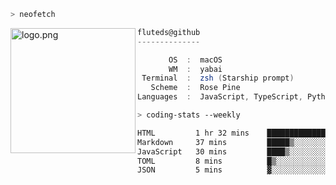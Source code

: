 ```zsh
> neofetch
```

<!--img align="left" src="https://github.com/fluteds.png" alt="logo.png" width="200"/>-->
<img align="left" src="https://external-content.duckduckgo.com/iu/?u=https%3A%2F%2F78.media.tumblr.com%2F975fca5f82161b190efdcaa05ffbd4ec%2Ftumblr_p6q6m9TJF01x3p3jmo1_500.png&f=1&nofb=1" alt="logo.png" width="200"/>

```csharp
fluteds@github
--------------

       OS  :  macOS
       WM  :  yabai
 Terminal  :  zsh (Starship prompt)  
   Scheme  :  Rose Pine  
Languages  :  JavaScript, TypeScript, Python, HTML, CSS  

```

```zsh
> coding-stats --weekly
```

<!--START_SECTION:waka-->

```txt
HTML         1 hr 32 mins    █████████████▒░░░░░░░░░░░   52.89 %
Markdown     37 mins         █████▒░░░░░░░░░░░░░░░░░░░   21.38 %
JavaScript   30 mins         ████▒░░░░░░░░░░░░░░░░░░░░   17.39 %
TOML         8 mins          █▒░░░░░░░░░░░░░░░░░░░░░░░   04.85 %
JSON         5 mins          ▓░░░░░░░░░░░░░░░░░░░░░░░░   02.90 %
```

<!--END_SECTION:waka-->
